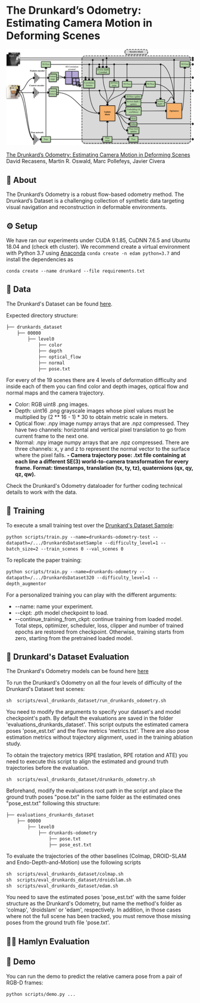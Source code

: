 # The Drunkard’s Odometry: Estimating Camera Motion in Deforming Scenes

<center><img src="assets/Overview_drunk.jpg" width="540" style="center"></center>

[The Drunkard’s Odometry: Estimating Camera Motion in Deforming Scenes]()  
David Recasens, Martin R. Oswald, Marc Pollefeys, Javier Civera


## 💭 About
The Drunkard’s Odometry is a robust flow-based odometry method. 
The Drunkard’s Dataset is a challenging collection of synthetic data targeting visual navigation and reconstruction in deformable environments.


## ⚙️ Setup

We have ran our experiments under CUDA 9.1.85, CuDNN 7.6.5 and Ubuntu 18.04 and (check eth cluster). We recommend create a virtual environment with Python 3.7 using [Anaconda](https://www.anaconda.com/download/) `conda create -n edam python=3.7` and install the dependencies as
```shell
conda create --name drunkard --file requirements.txt
```


## 💾 Data

The Drunkard's Dataset can be found [here](https://drive.google.com/drive/folders/1AZHUKMbe7bR1xwRmAAZ0AHgcEqRnNjms?usp=sharing).

Expected directory structure:
```Shell
├── drunkards_dataset
    ├── 00000
        ├── level0
            ├── color
            ├── depth
            ├── optical_flow
            ├── normal
            ├── pose.txt            
```

For every of the 19 scenes there are 4 levels of deformation difficulty and inside each of them you can find color and depth images, optical flow and normal maps and the camera trajectory.

- Color: RGB uint8 .png images. 
- Depth: uint16 .png grayscale images whose pixel values must be multiplied by (2 ** 16 - 1) * 30 to obtain metric scale in meters.
- Optical flow: .npy image numpy arrays that are .npz compressed. They have two channels: horizontal and vertical pixel translation to go from current frame to the next one.
- Normal: .npy image numpy arrays that are .npz compressed. There are three channels: x, y and z to represent the normal vector to the surface where the pixel falls.
******- Camera trajectory pose: .txt file containing at each line a different SE(3) world-to-camera transformation for every frame. Format: timestamps, translation (tx, ty, tz), quaternions (qx, qy, qz, qw).****** 

Check the Drunkard's Odometry dataloader for further coding technical details to work with the data.

## 🧠 Training

To execute a small training test over the [Drunkard's Dataset Sample]():

```shell
python scripts/train.py --name=drunkards-odometry-test --datapath=/.../DrunkardsDatasetSample --difficulty_level=1 --batch_size=2 --train_scenes 0 --val_scenes 0 
```

To replicate the paper training:

```shell
python scripts/train.py --name=drunkards-odometry --datapath=/.../DrunkardsDataset320 --difficulty_level=1 --depth_augmentor
```

For a personalized training you can play with the different arguments:
- --name: name your experiment.
- --ckpt: .pth model checkpoint to load.
- --continue_training_from_ckpt: continue training from loaded model. Total steps, optimizer, scheduler, loss, clipper and number of trained epochs are restored from checkpoint. Otherwise, training starts from zero, starting from the pretrained loaded model.


## :beers: Drunkard's Dataset Evaluation

The Drunkard's Odometry models can be found here [here](https://drive.google.com/drive/folders/1Oj0lktYLSTOXT0sJzA7PYIUOhYPIhTZS?usp=sharing)

To run the Drunkard's Odometry on all the four levels of difficulty of the Drunkard's Dataset test scenes:

```shell
sh  scripts/eval_drunkards_dataset/run_drunkards_odometry.sh
```

You need to modify the arguments to specify your dataset's and model checkpoint's path. By default the evaluations are saved in the folder 'evaluations_drunkards_dataset'. This script outputs the estimated camera poses 'pose_est.txt' and the flow metrics 'metrics.txt'. There are also pose estimation metrics without trajectory alignment, used in the training ablation study.

To obtain the trajectory metrics (RPE traslation, RPE rotation and ATE) you need to execute this script to align the estimated and ground truth trajectories before the evaluation. 

```shell
sh  scripts/eval_drunkards_dataset/drunkards_odometry.sh
```

Beforehand, modify the evaluations root path in the script and place the ground truth poses "pose.txt" in the same folder as the estimated ones "pose_est.txt" following this structure:

```Shell
├── evaluations_drunkards_dataset
    ├── 00000
        ├── level0
            ├── drunkards-odometry
                ├── pose.txt
                ├── pose_est.txt                       
```

To evaluate the trajectories of the other baselines (Colmap, DROID-SLAM and Endo-Depth-and-Motion) use the following scripts

```shell
sh  scripts/eval_drunkards_dataset/colmap.sh
sh  scripts/eval_drunkards_dataset/droidslam.sh
sh  scripts/eval_drunkards_dataset/edam.sh
```

You need to save the estimated poses 'pose_est.txt' with the same folder structure as the Drunkard's Odometry, but name the method's folder as 'colmap', 'droidslam' or 'edam', respectively. In addition, in those cases where not the full scene has been tracked, you must remove those missing poses from the ground truth file 'pose.txt'.

## :man_health_worker: Hamlyn Evaluation


## 	:call_me_hand: Demo

You can run the demo to predict the relative camera pose from a pair of RGB-D frames:

```
python scripts/demo.py ...
```
